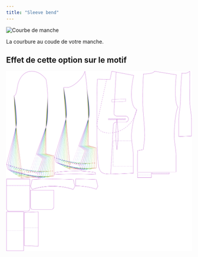 ```yaml
---
title: "Sleeve bend"
---
```


![Courbe de manche](sleevebend.svg)

La courbure au coude de votre manche.

## Effet de cette option sur le motif

![Cette image montre l'effet de cette option en superposant plusieurs variantes qui ont une valeur différente pour cette option](jaeger_sleevebend_sample.svg "Effect of this option on the pattern")
